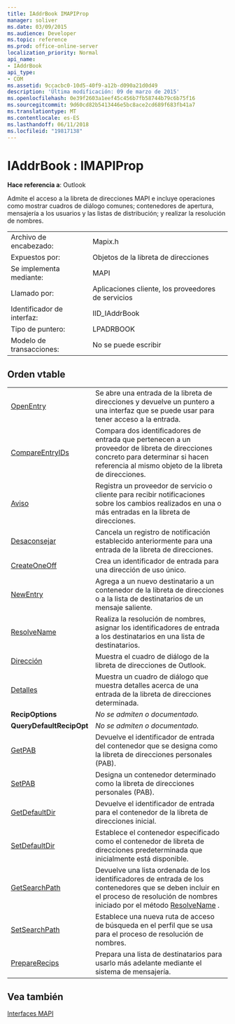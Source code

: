 ```yaml
---
title: IAddrBook IMAPIProp
manager: soliver
ms.date: 03/09/2015
ms.audience: Developer
ms.topic: reference
ms.prod: office-online-server
localization_priority: Normal
api_name:
- IAddrBook
api_type:
- COM
ms.assetid: 9ccacbc0-10d5-40f9-a12b-d090a21d0d49
description: 'Última modificación: 09 de marzo de 2015'
ms.openlocfilehash: 0e39f2603a1eef45c456b7fb58744b79c6b75f16
ms.sourcegitcommit: 9d60cd82b5413446e5bc8ace2cd689f683fb41a7
ms.translationtype: MT
ms.contentlocale: es-ES
ms.lasthandoff: 06/11/2018
ms.locfileid: "19817138"
---
```

# <a name="iaddrbook--imapiprop"></a>IAddrBook : IMAPIProp

  
  
**Hace referencia a**: Outlook 
  
Admite el acceso a la libreta de direcciones MAPI e incluye operaciones como mostrar cuadros de diálogo comunes; contenedores de apertura, mensajería a los usuarios y las listas de distribución; y realizar la resolución de nombres.
  
|||
|:-----|:-----|
|Archivo de encabezado:  <br/> |Mapix.h  <br/> |
|Expuestos por:  <br/> |Objetos de la libreta de direcciones  <br/> |
|Se implementa mediante:  <br/> |MAPI  <br/> |
|Llamado por:  <br/> |Aplicaciones cliente, los proveedores de servicios  <br/> |
|Identificador de interfaz:  <br/> |IID_IAddrBook  <br/> |
|Tipo de puntero:  <br/> |LPADRBOOK  <br/> |
|Modelo de transacciones:  <br/> |No se puede escribir  <br/> |
   
## <a name="vtable-order"></a>Orden vtable

|||
|:-----|:-----|
|[OpenEntry](iaddrbook-openentry.md) <br/> |Se abre una entrada de la libreta de direcciones y devuelve un puntero a una interfaz que se puede usar para tener acceso a la entrada.  <br/> |
|[CompareEntryIDs](iaddrbook-compareentryids.md) <br/> |Compara dos identificadores de entrada que pertenecen a un proveedor de libreta de direcciones concreto para determinar si hacen referencia al mismo objeto de la libreta de direcciones.  <br/> |
|[Aviso](iaddrbook-advise.md) <br/> |Registra un proveedor de servicio o cliente para recibir notificaciones sobre los cambios realizados en una o más entradas en la libreta de direcciones.  <br/> |
|[Desaconsejar](iaddrbook-unadvise.md) <br/> |Cancela un registro de notificación establecido anteriormente para una entrada de la libreta de direcciones.  <br/> |
|[CreateOneOff](iaddrbook-createoneoff.md) <br/> |Crea un identificador de entrada para una dirección de uso único.  <br/> |
|[NewEntry](iaddrbook-newentry.md) <br/> |Agrega a un nuevo destinatario a un contenedor de la libreta de direcciones o a la lista de destinatarios de un mensaje saliente.  <br/> |
|[ResolveName](iaddrbook-resolvename.md) <br/> |Realiza la resolución de nombres, asignar los identificadores de entrada a los destinatarios en una lista de destinatarios.  <br/> |
|[Dirección](iaddrbook-address.md) <br/> |Muestra el cuadro de diálogo de la libreta de direcciones de Outlook.  <br/> |
|[Detalles](iaddrbook-details.md) <br/> |Muestra un cuadro de diálogo que muestra detalles acerca de una entrada de la libreta de direcciones determinada.  <br/> |
|**RecipOptions** <br/> | *No se admiten o documentado.*  <br/> |
|**QueryDefaultRecipOpt** <br/> | *No se admiten o documentado.*  <br/> |
|[GetPAB](iaddrbook-getpab.md) <br/> |Devuelve el identificador de entrada del contenedor que se designa como la libreta de direcciones personales (PAB).  <br/> |
|[SetPAB](iaddrbook-setpab.md) <br/> |Designa un contenedor determinado como la libreta de direcciones personales (PAB).  <br/> |
|[GetDefaultDir](iaddrbook-getdefaultdir.md) <br/> |Devuelve el identificador de entrada para el contenedor de la libreta de direcciones inicial.  <br/> |
|[SetDefaultDir](iaddrbook-setdefaultdir.md) <br/> |Establece el contenedor especificado como el contenedor de libreta de direcciones predeterminada que inicialmente está disponible.  <br/> |
|[GetSearchPath](iaddrbook-getsearchpath.md) <br/> |Devuelve una lista ordenada de los identificadores de entrada de los contenedores que se deben incluir en el proceso de resolución de nombres iniciado por el método [ResolveName](iaddrbook-resolvename.md) .  <br/> |
|[SetSearchPath](iaddrbook-setsearchpath.md) <br/> |Establece una nueva ruta de acceso de búsqueda en el perfil que se usa para el proceso de resolución de nombres.  <br/> |
|[PrepareRecips](iaddrbook-preparerecips.md) <br/> |Prepara una lista de destinatarios para usarlo más adelante mediante el sistema de mensajería.  <br/> |
   
## <a name="see-also"></a>Vea también



[Interfaces MAPI](mapi-interfaces.md)

